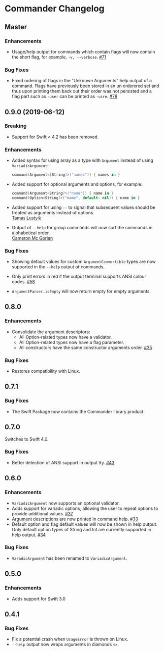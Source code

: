 # Commander Changelog

## Master

### Enhancements

- Usage/help output for commands which contain flags will now contain the short
  flag, for example, `-v, --verbose`.
  [#71](https://github.com/kylef/Commander/issues/71)

### Bug Fixes

- Fixed ordering of flags in the "Unknown Arguments" help output of a command.
  Flags have previously been stored in an un orderered set and thus upon
  printing them back out their order was not persisted and a flag part such as
  `-user` can be printed as `-usre`.
  [#78](https://github.com/kylef/Commander/issues/78)

## 0.9.0 (2019-06-12)

### Breaking

- Support for Swift < 4.2 has been removed.

### Enhancements

- Added syntax for using array as a type with `Argument` instead of using
  `VariadicArgument`:

    ```swift
    command(Argument<[String]>("names")) { names in }
    ```

- Added support for optional arguments and options, for example:

    ```swift
    command(Argument<String?>("name")) { name in }
    command(Option<String?>("name", default: nil)) { name in }
    ```

- Added support for using `--` to signal that subsequent values should
  be treated as arguments instead of options.  
  [Tamas Lustyik](https://github.com/lvsti)

- Output of `--help` for group commands will now sort the commands in
  alphabetical order.  
  [Cameron Mc Gorian](https://github.com/sbarow)

### Bug Fixes

- Showing default values for custom `ArgumentConvertible` types are now
  supported in the `--help` output of commands.

- Only print errors in red if the output terminal supports ANSI colour codes.
  [#58](https://github.com/kylef/Commander/pull/58)

- `ArgumentParser.isEmpty` will now return empty for empty arguments.

## 0.8.0

### Enhancements

- Consolidate the argument descriptors:
  - All Option-related types now have a validator.
  - All Option-related types now have a flag parameter.
  - All constructors have the same constructor arguments order. [#35](https://github.com/kylef/Commander/issues/35)

### Bug Fixes

- Restores compatibility with Linux.

## 0.7.1

### Bug Fixes

- The Swift Package now contains the Commander library product.

## 0.7.0

Switches to Swift 4.0.

### Bug Fixes

- Better detection of ANSI support in output tty.
  [#43](https://github.com/kylef/Commander/issues/43)

## 0.6.0

### Enhancements

- `VariadicArgument` now supports an optional validator.
- Adds support for variadic options, allowing the user to repeat options to
  provide additional values.
  [#37](https://github.com/kylef/Commander/issues/37)
- Argument descriptions are now printed in command help.
  [#33](https://github.com/kylef/Commander/issues/33)
- Default option and flag default values will now be shown in help output.
  Only default option types of String and Int are currently supported in help output.
  [#34](https://github.com/kylef/Commander/issues/34)

### Bug Fixes

- `VaradicArgument` has been renamed to `VariadicArgument`.


## 0.5.0

### Enhancements

- Adds support for Swift 3.0

## 0.4.1

### Bug Fixes

- Fix a potential crash when `UsageError` is thrown on Linux.
- `--help` output now wraps arguments in diamonds `<>`.
